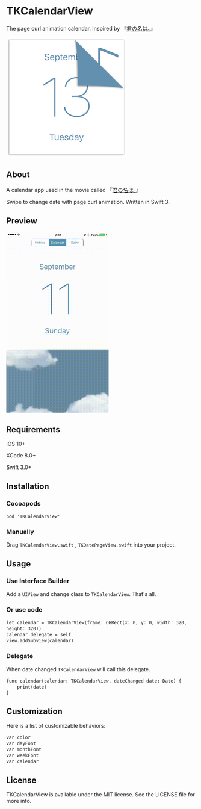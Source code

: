 # TKCalendarView

The page curl animation calendar.  Inspired by 『[君の名は｡](http://www.kiminona.com/index.html)』

![](Screenshots/screenshot_01.png)



## About

A calendar app used in the movie called 『[君の名は｡](http://www.kiminona.com/index.html)』

Swipe to change date with page curl animation.
Written in Swift 3.

## Preview

![](Screenshots/sample.gif)

## Requirements
iOS 10+

XCode 8.0+

Swift 3.0+

## Installation
### Cocoapods

	pod 'TKCalendarView'

### Manually
Drag `TKCalendarView.swift` , `TKDatePageView.swift` into your project.

## Usage

### Use Interface Builder
Add a `UIView` and change class to `TKCalendarView`. That's all.

### Or use code

	let calendar = TKCalendarView(frame: CGRect(x: 0, y: 0, width: 320, height: 320))
	calendar.delegate = self
    view.addSubview(calendar)
    


### Delegate 

When date changed `TKCalendarView` will call this delegate.

	func calendar(calendar: TKCalendarView, dateChanged date: Date) {
        print(date)
    }

## Customization

Here is a list of customizable behaviors:

	var color
	var dayFont
	var monthFont
	var weekFont
	var calendar





## License
TKCalendarView is available under the MIT license. See the LICENSE file for more info.
